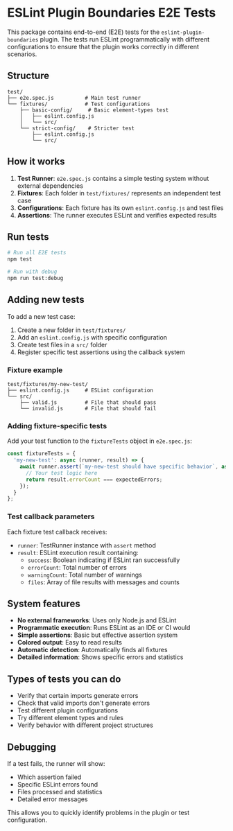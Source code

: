 # ESLint Plugin Boundaries E2E Tests

This package contains end-to-end (E2E) tests for the `eslint-plugin-boundaries` plugin. The tests run ESLint programmatically with different configurations to ensure that the plugin works correctly in different scenarios.

## Structure

```
test/
├── e2e.spec.js          # Main test runner
└── fixtures/            # Test configurations
    ├── basic-config/     # Basic element-types test
    │   ├── eslint.config.js
    │   └── src/
    └── strict-config/    # Stricter test
        ├── eslint.config.js
        └── src/
```

## How it works

1. **Test Runner**: `e2e.spec.js` contains a simple testing system without external dependencies
2. **Fixtures**: Each folder in `test/fixtures/` represents an independent test case
3. **Configurations**: Each fixture has its own `eslint.config.js` and test files
4. **Assertions**: The runner executes ESLint and verifies expected results

## Run tests

```bash
# Run all E2E tests
npm test

# Run with debug
npm run test:debug
```

## Adding new tests

To add a new test case:

1. Create a new folder in `test/fixtures/`
2. Add an `eslint.config.js` with specific configuration
3. Create test files in a `src/` folder
4. Register specific test assertions using the callback system

### Fixture example

```
test/fixtures/my-new-test/
├── eslint.config.js     # ESLint configuration
└── src/
    ├── valid.js         # File that should pass
    └── invalid.js       # File that should fail
```

### Adding fixture-specific tests

Add your test function to the `fixtureTests` object in `e2e.spec.js`:

```javascript
const fixtureTests = {
  'my-new-test': async (runner, result) => {
    await runner.assert(`my-new-test should have specific behavior`, async () => {
      // Your test logic here
      return result.errorCount === expectedErrors;
    });
  }
};
```

### Test callback parameters

Each fixture test callback receives:
- `runner`: TestRunner instance with `assert` method
- `result`: ESLint execution result containing:
  - `success`: Boolean indicating if ESLint ran successfully
  - `errorCount`: Total number of errors
  - `warningCount`: Total number of warnings
  - `files`: Array of file results with messages and counts

## System features

- **No external frameworks**: Uses only Node.js and ESLint
- **Programmatic execution**: Runs ESLint as an IDE or CI would
- **Simple assertions**: Basic but effective assertion system
- **Colored output**: Easy to read results
- **Automatic detection**: Automatically finds all fixtures
- **Detailed information**: Shows specific errors and statistics

## Types of tests you can do

- Verify that certain imports generate errors
- Check that valid imports don't generate errors
- Test different plugin configurations
- Try different element types and rules
- Verify behavior with different project structures

## Debugging

If a test fails, the runner will show:
- Which assertion failed
- Specific ESLint errors found
- Files processed and statistics
- Detailed error messages

This allows you to quickly identify problems in the plugin or test configuration.